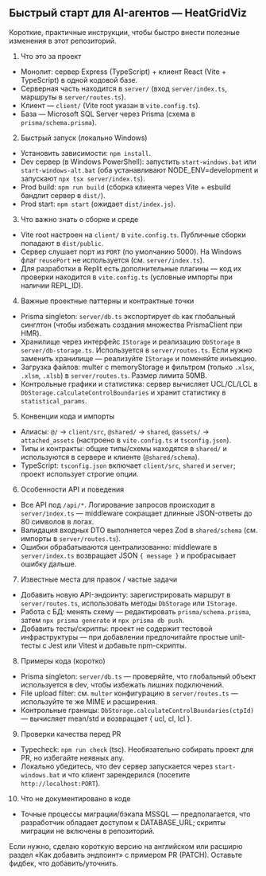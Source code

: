 ## Быстрый старт для AI-агентов — HeatGridViz

Короткие, практичные инструкции, чтобы быстро внести полезные изменения в этот репозиторий.

1. Что это за проект

- Монолит: сервер Express (TypeScript) + клиент React (Vite + TypeScript) в одной кодовой базе.
- Серверная часть находится в `server/` (вход `server/index.ts`, маршруты в `server/routes.ts`).
- Клиент — `client/` (Vite root указан в `vite.config.ts`).
- База — Microsoft SQL Server через Prisma (схема в `prisma/schema.prisma`).

2. Быстрый запуск (локально Windows)

- Установить зависимости: `npm install`.
- Dev сервер (в Windows PowerShell): запустить `start-windows.bat` или `start-windows-alt.bat` (оба устанавливают NODE_ENV=development и запускают `npx tsx server/index.ts`).
- Prod build: `npm run build` (сборка клиента через Vite + esbuild бандлит сервер в `dist/`).
- Prod start: `npm start` (ожидает `dist/index.js`).

3. Что важно знать о сборке и среде

- Vite root настроен на `client/` в `vite.config.ts`. Публичные сборки попадают в `dist/public`.
- Сервер слушает порт из `PORT` (по умолчанию 5000). На Windows флаг `reusePort` не используется (см. `server/index.ts`).
- Для разработки в Replit есть дополнительные плагины — код их проверки находится в `vite.config.ts` (условные импорты при наличии REPL_ID).

4. Важные проектные паттерны и контрактные точки

- Prisma singleton: `server/db.ts` экспортирует `db` как глобальный синглтон (чтобы избежать создания множества PrismaClient при HMR).
- Хранилище через интерфейс `IStorage` и реализацию `DbStorage` в `server/db-storage.ts`. Используется в `server/routes.ts`. Если нужно заменить хранилище — реализуйте `IStorage` и поменяйте инъекцию.
- Загрузка файлов: multer с memoryStorage и фильтром (только `.xlsx`, `.xlsm`, `.xlsb`) в `server/routes.ts`. Размер лимита 50MB.
- Контрольные графики и статистика: сервер вычисляет UCL/CL/LCL в `DbStorage.calculateControlBoundaries` и хранит статистику в `statistical_params`.

5. Конвенции кода и импорты

- Алиасы: `@/` → `client/src`, `@shared/` → `shared`, `@assets/` → `attached_assets` (настроено в `vite.config.ts` и `tsconfig.json`).
- Типы и контракты: общие типы/схемы находятся в `shared/` и используются в сервере и клиенте (`@shared/schema`).
- TypeScript: `tsconfig.json` включает `client/src`, `shared` и `server`; проект использует строгие опции.

6. Особенности API и поведения

- Все API под `/api/*`. Логирование запросов происходит в `server/index.ts` — middleware сокращает длинные JSON-ответы до 80 символов в логах.
- Валидация входных DTO выполняется через Zod в `shared/schema` (см. импорты в `server/routes.ts`).
- Ошибки обрабатываются централизованно: middleware в `server/index.ts` возвращает JSON `{ message }` и пробрасывает ошибку дальше.

7. Известные места для правок / частые задачи

- Добавить новую API-эндоинту: зарегистрировать маршрут в `server/routes.ts`, использовать методы `DbStorage` или `IStorage`.
- Работа с БД: менять схему — редактировать `prisma/schema.prisma`, затем `npx prisma generate` и `npx prisma db push`.
- Добавить тесты/скрипты: проект не содержит тестовой инфраструктуры — при добавлении предпочитайте простые unit-тесты с Jest или Vitest и добавьте npm-скрипты.

8. Примеры кода (коротко)

- Prisma singleton: `server/db.ts` — проверяйте, что глобальный объект используется в dev, чтобы избежать лишних подключений.
- File upload filter: см. `multer` конфигурацию в `server/routes.ts` — используйте те же MIME и расширения.
- Контрольные границы: `DbStorage.calculateControlBoundaries(ctpId)` — вычисляет mean/std и возвращает { ucl, cl, lcl }.

9. Проверки качества перед PR

- Typecheck: `npm run check` (tsc). Необязательно собирать проект для PR, но избегайте неявных any.
- Локально убедитесь, что dev сервер запускается через `start-windows.bat` и что клиент зарендерился (посетите `http://localhost:PORT`).

10. Что не документировано в коде

- Точные процессы миграции/бэкапа MSSQL — предполагается, что разработчик обладает доступом к DATABASE_URL; скрипты миграции не включены в репозиторий.

Если нужно, сделаю короткую версию на английском или расширю раздел «Как добавить эндпоинт» с примером PR (PATCH). Оставьте фидбек, что добавить/уточнить.
